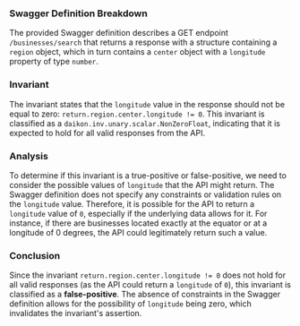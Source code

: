 ### Swagger Definition Breakdown
The provided Swagger definition describes a GET endpoint `/businesses/search` that returns a response with a structure containing a `region` object, which in turn contains a `center` object with a `longitude` property of type `number`.

### Invariant
The invariant states that the `longitude` value in the response should not be equal to zero: `return.region.center.longitude != 0`. This invariant is classified as a `daikon.inv.unary.scalar.NonZeroFloat`, indicating that it is expected to hold for all valid responses from the API.

### Analysis
To determine if this invariant is a true-positive or false-positive, we need to consider the possible values of `longitude` that the API might return. The Swagger definition does not specify any constraints or validation rules on the `longitude` value. Therefore, it is possible for the API to return a `longitude` value of `0`, especially if the underlying data allows for it. For instance, if there are businesses located exactly at the equator or at a longitude of 0 degrees, the API could legitimately return such a value.

### Conclusion
Since the invariant `return.region.center.longitude != 0` does not hold for all valid responses (as the API could return a `longitude` of `0`), this invariant is classified as a **false-positive**. The absence of constraints in the Swagger definition allows for the possibility of `longitude` being zero, which invalidates the invariant's assertion.
